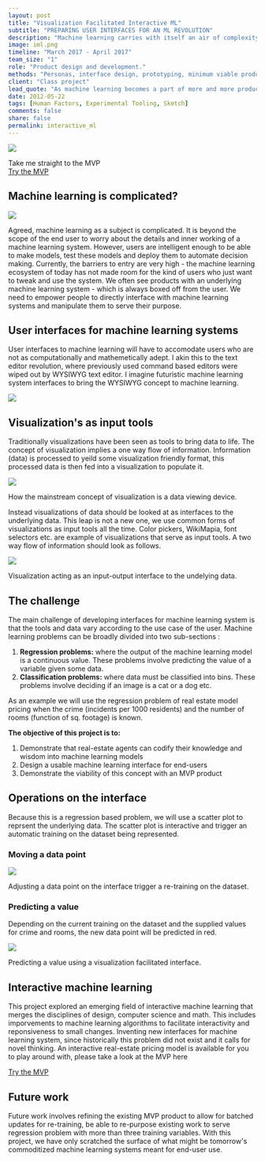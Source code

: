 ```yaml
---
layout: post
title: "Visualization Facilitated Interactive ML"
subtitle: "PREPARING USER INTERFACES FOR AN ML REVOLUTION"
description: "Machine learning carries with itself an air of complexity, of black-box-ness. Products have been making use of ML but this technology remains heavily abstracted to the end-user. The project explores the possibility of exposing ML systems to non-expert users through visualizations."
image: iml.png
timeline: "March 2017 - April 2017"
team_size: "1"
role: "Product design and development."
methods: "Personas, interface design, prototyping, minimum viable product development"
client: "Class project"
lead_quote: "As machine learning becomes a part of more and more products and as our computing abilities expand; we will enter a new phase of ML capable end-user applications. Traditional interfaces to ML systems like command lines, spreadsheets and databases will need to make way for new kinds of interactive machine learning interfaces."
date: 2012-05-22
tags: [Human Factors, Experimental Tooling, Sketch]
comments: false
share: false
permalink: interactive_ml
---
```

<div class="btn-div">
	<img class="wide-img" src="{{ site.url }}{{ site.baseurl }}/images/iml_shot.png"/>
    <p>Take me straight to the MVP<br/><a class="waves-effect waves-light btn" href="https://whispering-depths-36965.herokuapp.com">Try the MVP</a></p>
</div>
<h2>Machine learning is complicated?</h2>
<img src="{{ site.url }}{{ site.baseurl }}/images/iml_complicated.png"/>
<p>Agreed, machine learning as a subject is complicated. It is beyond the scope of the end user to worry about the details and inner working of a machine learning system. However, users are intelligent enough to be able to make models, test these models and deploy them to automate decision making. Currently, the barriers to entry are very high - the machine learning ecosystem of today has not made room for the kind of users who just want to tweak and use the system. We often see products with an underlying machine learning system - which is always boxed off from the user. We need to empower people to directly interface with machine learning systems and manipulate them to serve their purpose.</p>

<h2>User interfaces for machine learning systems</h2>
<p>User interfaces to machine learning will have to accomodate users who are not as computationally and mathemetically adept. I akin this to the text editor revolution, where previously used command based editors were wiped out by WYSIWYG text editor. I imagine futuristic machine learning system interfaces to bring the WYSIWYG concept to machine learning.</p>
<img src="{{ site.url }}{{ site.baseurl }}/images/iml_commoditize.png"/>

<h2>Visualization's as input tools</h2>
<p>Traditionally visualizations have been seen as tools to bring data to life. The concept of visualization implies a one way flow of information. Information (data) is processed to yeild some visualization friendly format, this processed data is then fed into a visualization to populate it.</p>
<img src="{{ site.url }}{{ site.baseurl }}/images/iml_oneway.png"/>
<div class="sub-title"><p>How the mainstream concept of visualization is a data viewing device.</p></div>
<p>Instead visualizations of data should be looked at as interfaces to the underlying data. This leap is not a new one, we use common forms of visualizations as input tools all the time. Color pickers, WikiMapia, font selectors etc. are example of visualizations that serve as input tools. A two way flow of information should look as follows.</p>
<img class="wide-img" src="{{ site.url }}{{ site.baseurl }}/images/iml_twoway.png"/>
<div class="sub-title"><p>Visualization acting as an input-output interface to the undelying data.</p></div>

<h2>The challenge</h2>
<p>The main challenge of developing interfaces for machine learning system is that the tools and data vary according to the use case of the user. Machine learning problems can be broadly divided into two sub-sections :</p>
<ol>
<li><b>Regression problems:</b> where the output of the machine learning model is a continuous value. These problems involve predicting the value of a variable given some data.</li>
<li><b>Classification problems:</b> where data must be classified into bins. These problems involve deciding if an image is a cat or a dog etc.</li>
</ol>
<p>As an example we will use the regression problem of real estate model pricing when the crime (incidents per 1000 residents) and the number of rooms (function of sq. footage) is known.</p>
<p><b>The objective of this project is to:</b>
<ol>
<li>Demonstrate that real-estate agents can codify their knowledge and wisdom into machine learning models</li>
<li>Design a usable machine learning interface for end-users</li>
<li>Demonstrate the viability of this concept with an MVP product</li>
</ol>
</p>

<h2>Operations on the interface</h2>
<p>Because this is a regression based problem, we will use a scatter plot to reprsent the underlying data. The scatter plot is interactive and trigger an automatic training on the dataset being represented.</p>
<h3>Moving a data point</h3>
<img style="display: block;margin: 0 auto;" src="{{ site.url }}{{ site.baseurl }}/images/iml_move.gif">
<div class="sub-title"><p>Adjusting a data point on the interface trigger a re-training on the dataset.</p></div>
<h3>Predicting a value</h3>
<p>Depending on the current training on the dataset and the supplied values for crime and rooms, the new data point will be predicted in red.</p>
<img style="display: block;margin: 0 auto;" src="{{ site.url }}{{ site.baseurl }}/images/iml_predict.gif">
<div class="sub-title"><p>Predicting a value using a visualization facilitated interface.</p></div>

<h2>Interactive machine learning</h2>
<p>This project explored an emerging field of interactive machine learning that merges the disciplines of design, computer science and math. This includes imporvements to machine learning algorithms to facilitate interactivity and reponsiveness to small changes. Inventing new interfaces for machine learning system, since historically this problem did not exist and it calls for novel thinking. An interactive real-estate pricing model is available for you to play around with, please take a look at the MVP here</p>
<div class="btn-div">
    <p><a class="waves-effect waves-light btn" href="https://whispering-depths-36965.herokuapp.com">Try the MVP</a></p>
</div>

<h2>Future work</h2>
<p>Future work involves refining the existing MVP product to allow for batched updates for re-training, be able to re-purpose existing work to serve regression problem with more than three training variables. With this project, we have only scratched the surface of what might be tomorrow's commoditized machine learning systems meant for end-user use.</p>

<br/>
<br/>









